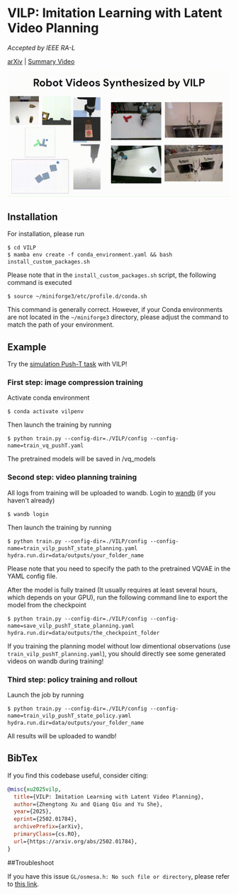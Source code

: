 # VILP: Imitation Learning with Latent Video Planning 

_Accepted by IEEE RA-L_

[arXiv](https://arxiv.org/abs/2502.01784) | [Summary Video](https://www.youtube.com/watch?v=sfa_AmI0NoI)

![teaser](teasers/teaser.gif)


## Installation

For installation, please run

```console
$ cd VILP
$ mamba env create -f conda_environment.yaml && bash install_custom_packages.sh
```

Please note that in the `install_custom_packages.sh` script, the following command is executed
```console
$ source ~/miniforge3/etc/profile.d/conda.sh
```

This command is generally correct. However, if your Conda environments are not located in the `~/miniforge3` directory, please adjust the command to match the path of your environment.

## Example

Try the [simulation Push-T task](https://diffusion-policy.cs.columbia.edu/) with VILP!

### First step: image compression training

Activate conda environment
```console
$ conda activate vilpenv
```

Then launch the training by running
```console
$ python train.py --config-dir=./VILP/config --config-name=train_vq_pushT.yaml
```
The pretrained models will be saved in /vq_models

### Second step: video planning training

All logs from training will be uploaded to wandb. Login to [wandb](https://wandb.ai) (if you haven't already)
```console
$ wandb login
```
Then launch the training by running
```console
$ python train.py --config-dir=./VILP/config --config-name=train_vilp_pushT_state_planning.yaml hydra.run.dir=data/outputs/your_folder_name
```
Please note that you need to specify the path to the pretrained VQVAE in the YAML config file.

After the model is fully trained (It usually requires at least several hours, which depends on your GPU), run the following command line to export the model from the checkpoint

```console
$ python train.py --config-dir=./VILP/config --config-name=save_vilp_pushT_state_planning.yaml hydra.run.dir=data/outputs/the_checkpoint_folder
```

If you training the planning model without low dimentional observations (use `train_vilp_pushT_planning.yaml`), you should directly see some generated videos on wandb during training!


### Third step: policy training and rollout

Launch the job by running

```console
$ python train.py --config-dir=./VILP/config --config-name=train_vilp_pushT_state_policy.yaml hydra.run.dir=data/outputs/your_folder_name
```

All results will be uploaded to wandb!

## BibTex

If you find this codebase useful, consider citing:

```bibtex
@misc{xu2025vilp,
  title={VILP: Imitation Learning with Latent Video Planning},
  author={Zhengtong Xu and Qiang Qiu and Yu She},
  year={2025},
  eprint={2502.01784},
  archivePrefix={arXiv},
  primaryClass={cs.RO},
  url={https://arxiv.org/abs/2502.01784},
}
```

##Troubleshoot

If you have this issue `GL/osmesa.h: No such file or directory`, please refer to [this link](https://github.com/openai/mujoco-py/issues/627#issuecomment-1007658905).

